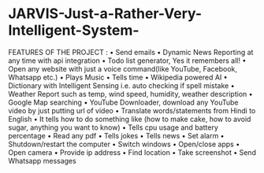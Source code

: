 # JARVIS-Just-a-Rather-Very-Intelligent-System-
FEATURES OF THE PROJECT : 
• Send emails
• Dynamic News Reporting at any time with api integration 
• Todo list generator, Yes it remembers all! 
• Open any website with just a voice command(like YouTube, Facebook, Whatsapp etc.) 
• Plays Music 
• Tells time 
• Wikipedia powered AI 
• Dictionary with Intelligent Sensing i.e. auto checking if spell mistake 
• Weather Report such as temp, wind speed, humidity, weather description 
• Google Map searching
• YouTube Downloader, download any YouTube video by just putting url of video 
• Translate words/statements from Hindi to English 
• It tells how to do something like (how to make cake, how to avoid sugar, anything you want to know) 
• Tells cpu usage and battery percentage 
• Read any pdf 
• Tells jokes 
• Tells news 
• Set alarm 
• Shutdown/restart the computer 
• Switch windows 
• Open/close apps 
• Open camera 
• Provide ip address 
• Find location 
• Take screenshot 
• Send Whatsapp messages
